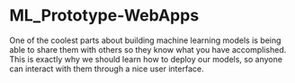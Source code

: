 # ML_Prototype-WebApps
One of the coolest parts about building machine learning models is being able to share them with others so they know what you have accomplished. This is exactly why we should learn how to deploy our models, so anyone can interact with them through a nice user interface.
